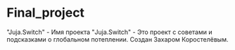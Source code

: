 # Final_project
"Juja.Switch" - Имя проекта
"Juja.Switch" - Это проект с советами и подсказками о глобальном потеплении.
Создан Захаром Коростелёвым.

